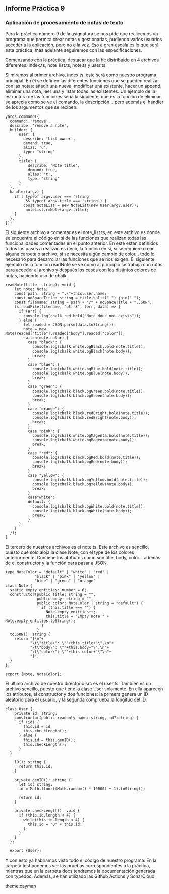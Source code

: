 ## Informe Práctica 9
### Aplicación de procesamiento de notas de texto

Para la práctica número 9 de la asignatura se nos pide que realicemos un programa que permita crear notas y gestionarlas, pudiendo varios usuarios acceder a la aplicación, pero no a la vez. Eso a gran escala es lo que será esta práctica, más adelante seguiremos con las especificaciones.

Comenzando con la práctica, destacar que la he distribuido en 4 archivos diferentes: index.ts, note_list.ts, note.ts y user.ts

Si miramos al primer archivo, index.ts, este será como nuestro programa principal. En él se definen las diferentes funciones que se pueden realizar con las notas: añadir una nueva, modificar una existente, hacer un append, eliminar una nota, leer una y listar todas las existentes. Un ejemplo de la estructura de las funciones sería la siguiente, que es la función de eliminar, se aprecia como se ve el comando, la descripción... pero además el handler de los argumentos que se reciben.

```
yargs.command({
  command: 'remove',
  describe: 'remove a note',
  builder: {
      user: {
        describe: 'List owner',
        demand: true,
        alias: 'u',
        type: "string"
      },
      title: {
          describe: 'Note title',
          demand: true,
          alias: 't',
          type: "string"
      }
  },
  handler(argv) {
    if ( typeof argv.user === 'string' 
         && typeof argv.title === 'string') {
        const noteList = new NoteList(new User(argv.user));
         noteList.rmNote(argv.title);
    }
  },
});
```

El siguiente archivo a comentar es el note_list.ts, en este archivo es donde se encuentra el código en sí de las funciones que realizan todas las funcionalidades comentadas en el punto anterior. En este están definidos todos los pasos a realizar, es decir, la función en sí, si se requiere crear alguna carpeta o archivo, si se necesita algún cambio de color... todo lo necesario para desarrollar las funciones que se nos exigen. El siguiente ejemplo de la función readNote se ve cómo al principio se trabaja con rutas para acceder al archivo y después los cases con los distintos colores de notas, haciendo uso de chalk.

```
readNote(title: string): void {
    let note: Note;
    const path: string = "./"+this.user.name;
    const noSpaceTitle: string = title.split(" ").join("_");
    const filename: string = path + "/" + noSpaceTitle + ".JSON";
    fs.readFile(filename, "utf-8", (err, data) => {
      if (err) {
        console.log(chalk.red.bold("Note does not exists"));
      } else {
        let readed = JSON.parse(data.toString());
        note = new Note(readed["title"],readed["body"],readed["color"]);
        switch(note.color) {
          case "black": {
            console.log(chalk.white.bgBlack.bold(note.title));
            console.log(chalk.white.bgBlack(note.body));
            break;
          }
          case "blue": {
            console.log(chalk.white.bgBlue.bold(note.title));
            console.log(chalk.white.bgBlue(note.body));
            break;
          }
          case "green": {
            console.log(chalk.black.bgGreen.bold(note.title));
            console.log(chalk.black.bgGreen(note.body));
            break;
          }
          case "orange": {
            console.log(chalk.black.redBright.bold(note.title));
            console.log(chalk.black.redBright(note.body));
            break;
          }
          case "pink": {
            console.log(chalk.white.bgMagenta.bold(note.title));
            console.log(chalk.white.bgMagenta(note.body));
            break;
          }
          case "red": {
            console.log(chalk.black.bgRed.bold(note.title));
            console.log(chalk.black.bgRed(note.body));
            break;
          }
          case "yellow": {
            console.log(chalk.black.bgYellow.bold(note.title));
            console.log(chalk.black.bgYellow(note.body));
            break;
          }
          case"white":
          default: {
            console.log(chalk.black.bgWhite.bold(note.title));
            console.log(chalk.black.bgWhite(note.body));
            break;
          }
      }
    }
  });
}
```

El tercero de nuestros archivos es el note.ts. Este archivo es sencillo, puesto que solo aloja la clase Note, con el type de los colores anteriormente. Contiene los atributos como son title, body, color... además de el constructor y la función para pasar a JSON.

```
type NoteColor = "default" | "white" | "red" | 
             "black" | "pink" | "yellow" | 
             "blue" | "green" | "orange"
class Note {
  static empty_entities: number = 0;
  constructor(public title: string = "", 
              public body: string = "", 
              public color: NoteColor | string = "default") {
                if (this.title === "") {
                  Note.empty_entities++;
                  this.title = "Empty note " + Note.empty_entities.toString();
                }
              }
  toJSON(): string {
    return "{\n"+
           "\t\"title\": \""+this.title+"\",\n"+
           "\t\"body\": \""+this.body+"\",\n"+
           "\t\"color\": \""+this.color+"\"\n"+
           "}";
  }
};

export {Note, NoteColor};
```

El último archivo de nuestro directorio src es el user.ts. También es un archivo sencillo, puesto que tiene la clase User solamente. En ella aparecen los atributos, el constructor y dos funciones: la primera genera un ID aleatorio para el usuario, y la segunda comprueba la longitud del ID.

```
class User {
    private id: string;
    constructor(public readonly name: string, id?:string) {
      if (id) {
        this.id = id
        this.checkLength();
      } else {
        this.id = this.genID();
        this.checkLength();
      }
  }
    
    ID(): string {
      return this.id;
    }
  
    private genID(): string {
      let id: string;
      id = Math.floor((Math.random() * 10000) + 1).toString();
      
      return id;
    }
  
    private checkLength(): void {
      if (this.id.length < 4) {
        while(this.id.length < 4) {
          this.id = "0" + this.id;
        }
      }
    }
  };
  
  export {User};
  ```
  
Y con esto ya habríamos visto todo el código de nuestro programa. En la carpeta test podemos ver las pruebas correspondientes a la práctica, mientras que en la carpeta docs tendremos la documentación generada con typedoc. Además, se han utilizado las Github Actions y SonarCloud. 







theme:cayman
